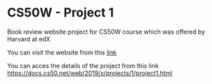 # CS50W - Project 1

Book review website project for CS50W course which was offered by Harvard at edX

You can visit the website from this [link](https://cs50project1ataberk.herokuapp.com/)

You can acces the details of the project from this link https://docs.cs50.net/web/2019/x/projects/1/project1.html
